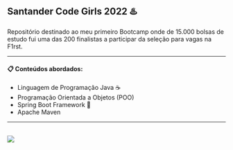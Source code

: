 ## Santander Code Girls 2022 ♨️
Repositório destinado ao meu primeiro Bootcamp onde de 15.000 bolsas de estudo fui uma das 200 finalistas a participar da seleção para vagas na F1rst. 

---

#### 📋 Conteúdos abordados:   
- Linguagem de Programação Java ☕
- Programação Orientada a Objetos (POO)
- Spring Boot Framework 🌱 
- Apache Maven 

---

<div style="display:inline_block"><br>
  <img align="center" src="https://hermes.digitalinnovation.one/certificates/cover/2BEA1DCD.jpg" />
  </div>
